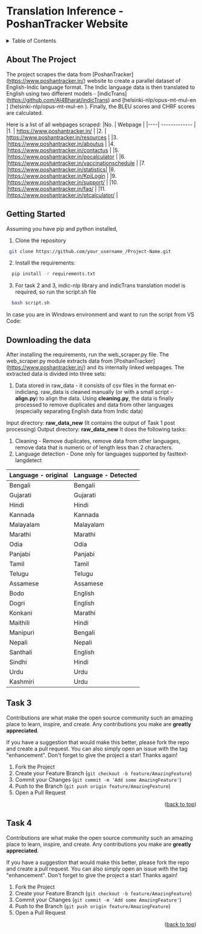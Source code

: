 # Translation Inference - PoshanTracker Website

<!-- TABLE OF CONTENTS -->
<details>
  <summary>Table of Contents</summary>
  <ol>
    <li>
      <a href="#about-the-project">About The Project</a>
    </li>
    <li>
      <a href="#getting-started">Getting Started</a>
      <ul>
        <li><a href="#prerequisites">Prerequisites</a></li>
        <li><a href="#installation">Installation</a></li>
        <li><a href="#Code">Code</a></li>
      </ul>
    </li>
    <li><a href="#task1">Task 1</a></li>
    <li><a href="#task2">Task 2</a></li>
    <li><a href="#task3">Task 3</a></li>
    <li><a href="#task4">Task 4</a></li>
  </ol>
</details>


<!-- ABOUT THE PROJECT -->
## About The Project
The project scrapes the data from [PoshanTracker] (https://www.poshantracker.in/) website to create a parallel dataset of English-Indic language format. The Indic language data is then translated to English using two different models - [indicTrans] (https://github.com/AI4Bharat/indicTrans) and [helsinki-nlp/opus-mt-mul-en ] (helsinki-nlp/opus-mt-mul-en ). Finally, the BLEU scores and CHRF scores are calculated.

Here is a list of all webpages scraped:
|No. | Webpage  |
|----| ------------- | 
|1. | https://www.poshantracker.in/ | 
|2. | https://www.poshantracker.in/resources | 
|3. |https://www.poshantracker.in/aboutus |
|4. |https://www.poshantracker.in/contactus |
|5. |https://www.poshantracker.in/pocalculator |
|6. |https://www.poshantracker.in/vaccinationschedule |
|7. |https://www.poshantracker.in/statistics| 
|8. |https://www.poshantracker.in/KpiLogin |
|9. |https://www.poshantracker.in/support/ |
|10. |https://www.poshantracker.in/faq/ |
|11. |https://www.poshantracker.in/ptcalculator/ |

<!-- GETTING STARTED -->
## Getting Started
Assuming you have pip and python installed,
1. Clone the repository
  ```sh
   git clone https://github.com/your_username_/Project-Name.git
   ```
 2. Install the requirements:
 ```sh
   pip install -r requirements.txt
   ```
 3. For task 2 and 3, indic-nlp library and indicTrans translation model is required, so run the script.sh file
 ```sh
   bash script.sh
   ```
   In case you are in Windows environment and want to run the script from VS Code: 

<!-- Task 1 -->
## Downloading the data

After installing the requirements, run the web_scraper.py file. The web_scraper.py module extracts data from [PoshanTracker] (https://www.poshantracker.in/) and its internally linked webpages.
The extracted data is divided into three sets:
1. Data stored in raw_data - it consists of csv files in the format en-indiclang. raw_data is cleaned manually (or with a small script - **align.py**) to align the data. Using **cleaning.py**, the data is finally processed to remove duplicates and data from other languages (especially separating English data from Indic data)


<!-- Task 2 -->
Input directory: **raw_data_new**  (It contains the output of Task 1 post processing)
Output directory: **raw_data_new** 
It does the following tasks:
1. Cleaning - Remove duplicates, remove data from other languages, remove data that is numeric or of length less than 2 characters.
2. Language detection - Done only for languages supported by fasttext-langdetect

|Language - original | Language - Detected |
|----| ------------- | 
|Bengali| Bengali |
|Gujarati | Gujarati |
|Hindi | Hindi |
|Kannada | Kannada |
|Malayalam | Malayalam|
|Marathi | Marathi|
|Odia | Odia |
|Panjabi |Panjabi |
|Tamil | Tamil |
|Telugu | Telugu |
|Assamese | Assamese |
|Bodo | English |
|Dogri | English |
|Konkani | Marathi |
|Maithili | Hindi |
|Manipuri | Bengali |
|Nepali | Nepali |
|Santhali | English |
|Sindhi | Hindi |
|Urdu | Urdu |
|Kashmiri | Urdu |

<!-- Task 3 -->
## Task 3

Contributions are what make the open source community such an amazing place to learn, inspire, and create. Any contributions you make are **greatly appreciated**.

If you have a suggestion that would make this better, please fork the repo and create a pull request. You can also simply open an issue with the tag "enhancement".
Don't forget to give the project a star! Thanks again!

1. Fork the Project
2. Create your Feature Branch (`git checkout -b feature/AmazingFeature`)
3. Commit your Changes (`git commit -m 'Add some AmazingFeature'`)
4. Push to the Branch (`git push origin feature/AmazingFeature`)
5. Open a Pull Request

<p align="right">(<a href="#readme-top">back to top</a>)</p>

<!-- Task 4 -->
## Task 4

Contributions are what make the open source community such an amazing place to learn, inspire, and create. Any contributions you make are **greatly appreciated**.

If you have a suggestion that would make this better, please fork the repo and create a pull request. You can also simply open an issue with the tag "enhancement".
Don't forget to give the project a star! Thanks again!

1. Fork the Project
2. Create your Feature Branch (`git checkout -b feature/AmazingFeature`)
3. Commit your Changes (`git commit -m 'Add some AmazingFeature'`)
4. Push to the Branch (`git push origin feature/AmazingFeature`)
5. Open a Pull Request

<p align="right">(<a href="#readme-top">back to top</a>)</p>

